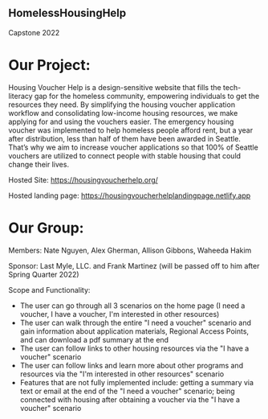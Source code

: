 ## HomelessHousingHelp
Capstone 2022

# Our Project:
Housing Voucher Help is a design-sensitive website that fills the
tech-literacy gap for the homeless community, empowering individuals to get
the resources they need. By simplifying the housing voucher application
workflow and consolidating low-income housing resources, we make applying for
and using the vouchers easier. The emergency housing voucher was implemented
to help homeless people afford rent, but a year after distribution, less than
half of them have been awarded in Seattle. That’s why we aim to increase
voucher applications so that 100% of Seattle vouchers are utilized to connect
people with stable housing that could change their lives.

Hosted Site: https://housingvoucherhelp.org/

Hosted landing page: https://housingvoucherhelplandingpage.netlify.app

# Our Group:

Members: Nate Nguyen, Alex Gherman, Allison Gibbons, Waheeda Hakim

Sponsor: Last Myle, LLC. and Frank Martinez (will be passed off to him after Spring Quarter 2022)

Scope and Functionality:
 - The user can go through all 3 scenarios on the home page (I need a voucher, I have a voucher, I'm interested in other resources)
 - The user can walk through the entire "I need a voucher" scenario and gain information about application materials, Regional Access Points, and can download a pdf summary at the end
 - The user can follow links to other housing resources via the "I have a voucher" scenario
 - The user can follow links and learn more about other programs and resources via the "I'm interested in other resources" scenario
 - Features that are not fully implemented include: getting a summary via text or email at the end of the "I need a voucher" scenario; being connected with housing after obtaining a voucher via the "I have a voucher" scenario
